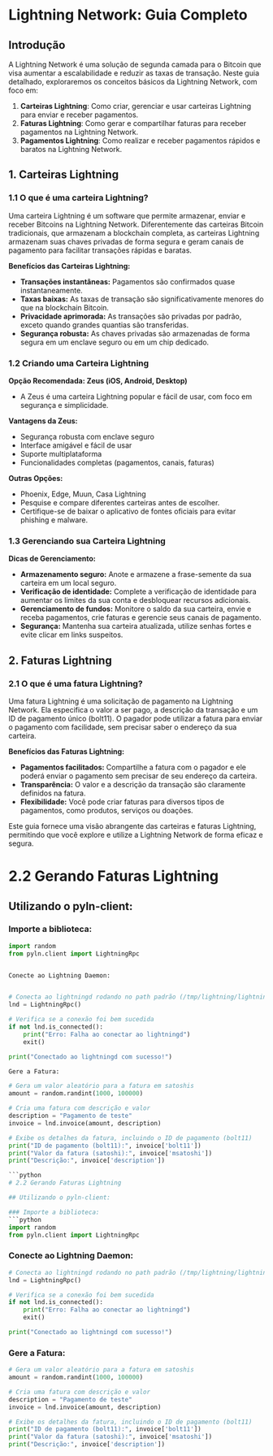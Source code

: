 # Lightning Network: Guia Completo

## Introdução

A Lightning Network é uma solução de segunda camada para o Bitcoin que visa aumentar a escalabilidade e reduzir as taxas de transação. Neste guia detalhado, exploraremos os conceitos básicos da Lightning Network, com foco em:

1. **Carteiras Lightning**: Como criar, gerenciar e usar carteiras Lightning para enviar e receber pagamentos.
2. **Faturas Lightning**: Como gerar e compartilhar faturas para receber pagamentos na Lightning Network.
3. **Pagamentos Lightning**: Como realizar e receber pagamentos rápidos e baratos na Lightning Network.

## 1. Carteiras Lightning

### 1.1 O que é uma carteira Lightning?

Uma carteira Lightning é um software que permite armazenar, enviar e receber Bitcoins na Lightning Network. Diferentemente das carteiras Bitcoin tradicionais, que armazenam a blockchain completa, as carteiras Lightning armazenam suas chaves privadas de forma segura e geram canais de pagamento para facilitar transações rápidas e baratas.

**Benefícios das Carteiras Lightning:**
- **Transações instantâneas:** Pagamentos são confirmados quase instantaneamente.
- **Taxas baixas:** As taxas de transação são significativamente menores do que na blockchain Bitcoin.
- **Privacidade aprimorada:** As transações são privadas por padrão, exceto quando grandes quantias são transferidas.
- **Segurança robusta:** As chaves privadas são armazenadas de forma segura em um enclave seguro ou em um chip dedicado.

### 1.2 Criando uma Carteira Lightning

**Opção Recomendada: Zeus (iOS, Android, Desktop)**
- A Zeus é uma carteira Lightning popular e fácil de usar, com foco em segurança e simplicidade.

**Vantagens da Zeus:**
- Segurança robusta com enclave seguro
- Interface amigável e fácil de usar
- Suporte multiplataforma
- Funcionalidades completas (pagamentos, canais, faturas)

**Outras Opções:**
- Phoenix, Edge, Muun, Casa Lightning
- Pesquise e compare diferentes carteiras antes de escolher.
- Certifique-se de baixar o aplicativo de fontes oficiais para evitar phishing e malware.

### 1.3 Gerenciando sua Carteira Lightning

**Dicas de Gerenciamento:**
- **Armazenamento seguro:** Anote e armazene a frase-semente da sua carteira em um local seguro.
- **Verificação de identidade:** Complete a verificação de identidade para aumentar os limites da sua conta e desbloquear recursos adicionais.
- **Gerenciamento de fundos:** Monitore o saldo da sua carteira, envie e receba pagamentos, crie faturas e gerencie seus canais de pagamento.
- **Segurança:** Mantenha sua carteira atualizada, utilize senhas fortes e evite clicar em links suspeitos.

## 2. Faturas Lightning

### 2.1 O que é uma fatura Lightning?

Uma fatura Lightning é uma solicitação de pagamento na Lightning Network. Ela especifica o valor a ser pago, a descrição da transação e um ID de pagamento único (bolt11). O pagador pode utilizar a fatura para enviar o pagamento com facilidade, sem precisar saber o endereço da sua carteira.

**Benefícios das Faturas Lightning:**
- **Pagamentos facilitados:** Compartilhe a fatura com o pagador e ele poderá enviar o pagamento sem precisar de seu endereço da carteira.
- **Transparência:** O valor e a descrição da transação são claramente definidos na fatura.
- **Flexibilidade:** Você pode criar faturas para diversos tipos de pagamentos, como produtos, serviços ou doações.

Este guia fornece uma visão abrangente das carteiras e faturas Lightning, permitindo que você explore e utilize a Lightning Network de forma eficaz e segura.


# 2.2 Gerando Faturas Lightning

## Utilizando o pyln-client:

### Importe a biblioteca:
```python
import random
from pyln.client import LightningRpc


Conecte ao Lightning Daemon:


# Conecta ao lightningd rodando no path padrão (/tmp/lightning/lightning-rpc)
lnd = LightningRpc()

# Verifica se a conexão foi bem sucedida
if not lnd.is_connected():
    print("Erro: Falha ao conectar ao lightningd")
    exit()

print("Conectado ao lightningd com sucesso!")

Gere a Fatura:

# Gera um valor aleatório para a fatura em satoshis
amount = random.randint(1000, 100000)

# Cria uma fatura com descrição e valor
description = "Pagamento de teste"
invoice = lnd.invoice(amount, description)

# Exibe os detalhes da fatura, incluindo o ID de pagamento (bolt11)
print("ID de pagamento (bolt11):", invoice['bolt11'])
print("Valor da fatura (satoshi):", invoice['msatoshi'])
print("Descrição:", invoice['description'])

```python
# 2.2 Gerando Faturas Lightning

## Utilizando o pyln-client:

### Importe a biblioteca:
```python
import random
from pyln.client import LightningRpc
```

### Conecte ao Lightning Daemon:
```python
# Conecta ao lightningd rodando no path padrão (/tmp/lightning/lightning-rpc)
lnd = LightningRpc()

# Verifica se a conexão foi bem sucedida
if not lnd.is_connected():
    print("Erro: Falha ao conectar ao lightningd")
    exit()

print("Conectado ao lightningd com sucesso!")
```

### Gere a Fatura:
```python
# Gera um valor aleatório para a fatura em satoshis
amount = random.randint(1000, 100000)

# Cria uma fatura com descrição e valor
description = "Pagamento de teste"
invoice = lnd.invoice(amount, description)

# Exibe os detalhes da fatura, incluindo o ID de pagamento (bolt11)
print("ID de pagamento (bolt11):", invoice['bolt11'])
print("Valor da fatura (satoshi):", invoice['msatoshi'])
print("Descrição:", invoice['description'])
```
```
